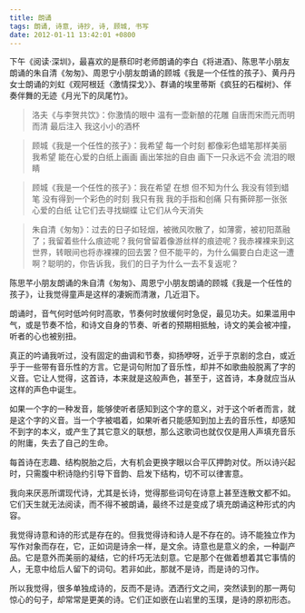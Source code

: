 ```yaml
---
title: 朗诵
tags: 朗诵, 诗意, 诗抄, 诗, 顾城, 书写
date: 2012-01-11 13:42:01 +0800
---
```



下午《阅读·深圳》，最喜欢的是蔡印时老师朗诵的李白《将进酒》、陈思芊小朋友朗诵的朱自清《匆匆》、周恩宁小朋友朗诵的顾城《我是一个任性的孩子》、黄丹丹女士朗诵的刘虹《观阿根廷〈激情探戈〉》、群诵的埃里蒂斯《疯狂的石榴树》、伴奏伴舞的无迹《月光下的凤尾竹》。

> 洛夫《与李贺共饮》：你激情的眼中 温有一壶新酿的花雕 自唐而宋而元而明而清 最后注入 我这小小的酒杯

> 顾城《我是一个任性的孩子》：我希望 每一个时刻 都像彩色蜡笔那样美丽 我希望 能在心爱的白纸上画画 画出笨拙的自由 画下一只永远不会 流泪的眼睛

> 顾城《我是一个任性的孩子》：我在希望 在想 但不知为什么 我没有领到蜡笔 没有得到一个彩色的时刻 我只有我 我的手指和创痛 只有撕碎那一张张 心爱的白纸 让它们去寻找蝴蝶 让它们从今天消失

> 朱自清《匆匆》：过去的日子如轻烟，被微风吹散了，如薄雾，被初阳蒸融了；我留着些什么痕迹呢？我何曾留着像游丝样的痕迹呢？我赤裸裸来到这世界，转眼间也将赤裸裸的回去罢？但不能平的，为什么偏要白白走这一遭啊？聪明的，你告诉我，我们的日子为什么一去不复返呢？

陈思芊小朋友朗诵的朱自清《匆匆》、周恩宁小朋友朗诵的顾城《我是一个任性的孩子》，让我觉得童声是这样的凄婉而清澈，几近泪下。

朗诵时，音气何时低吟何时高歌，节奏何时放缓何时急促，最见功夫。如果滥用中气，或是节奏不恰，和诗文自身的节奏、听者的预期相抵触，诗文的美会被冲撞，听者的心也被别扭。

真正的吟诵我听过，没有固定的曲调和节奏，抑扬咿呀，近乎于京剧的念白，或近乎于一些带有音乐性的方言。它是词句附加了音乐性，却并不如歌曲般脱离了字的义音。它让人觉得，这首诗，本来就是这般声色，甚至于，这首诗，本身就应当从这样的声色中诞生。

如果一个字的一种发音，能够使听者感知到这个字的意义，对于这个听者而言，就是这个字的义音。当一个字被唱着，如果听者只能感知到加上去的音乐性，却感知不到字的本义，或产生了其它意义的联想，那么这歌词也就仅仅是用人声填充音乐的附庸，失去了自己的生命。

每首诗在志趣、结构脱胎之后，大有机会更换字眼以合平仄押韵对仗。所以诗兴起时，只需腹中积诗隐约引导下音韵、启发下结构，切不可以律害意。

我向来厌恶所谓现代诗，尤其是长诗，觉得那些词句在诗意上甚至连散文都不如。它们天生就无法阅读，而不得不被朗诵，最终不过是变成了填充朗诵这种形式的内容。

我觉得诗意和诗的形式是存在的。但我觉得诗和诗人是不存在的。诗不能独立作为写作对象而存在，它，正如词是诗余一样，是文余。诗意也是意义的余，一种副产品。它是意外而美丽的凝结，它的纤巧无法刻意。它是那个在做着想着其它事情的人，无意中给后人留下的词句。若非如此，那就不是诗，而是诗的习作。

所以我觉得，很多单独成诗的，反而不是诗。洒洒行文之间，突然读到的那一两句惊心的句子，却常常是更美的诗。它们正如嵌在山岩里的玉璞，是诗的原初形态。

